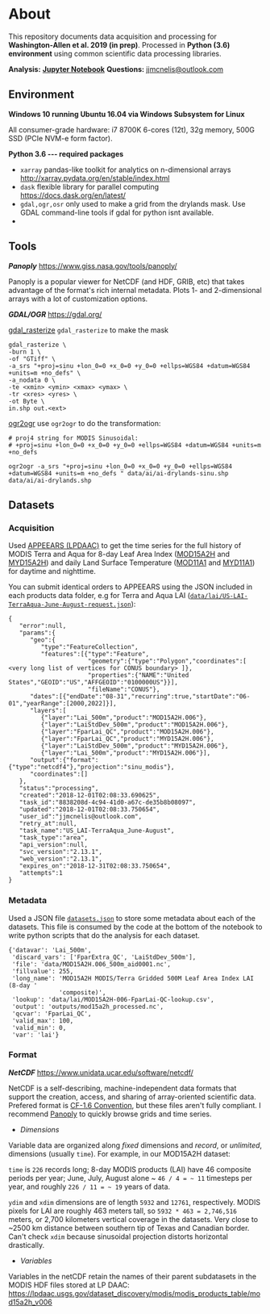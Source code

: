 
# About

This repository documents  data acquisition and processing for **Washington-Allen et al. 2019 (in prep)**. Processed in **Python (3.6) environment** using common scientific data processing libraries.      

**Analysis:** [**Jupyter Notebook**](analysis.ipynb)
**Questions:** [jjmcnelis@outlook.com](mailto:jjmcnelis@outlook.com)

## Environment

**Windows 10 running Ubuntu 16.04 via Windows Subsystem for Linux**   
       
All consumer-grade hardware: i7 8700K 6-cores (12t), 32g memory, 500G SSD (PCIe NVM-e form factor).            

**Python 3.6 --- required packages**
* `xarray` pandas-like toolkit for analytics on n-dimensional arrays http://xarray.pydata.org/en/stable/index.html 
* `dask` flexible library for parallel computing https://docs.dask.org/en/latest/ 
* `gdal,ogr,osr` only used to make a grid from the drylands mask. Use GDAL command-line tools if gdal for python isnt available. 
* 
## Tools

***Panoply***        https://www.giss.nasa.gov/tools/panoply/       

Panoply is a popular viewer for NetCDF (and HDF, GRIB, etc) that takes advantage of the format's rich internal metadata. Plots 1- and 2-dimensional arrays with a lot of customization options.

***GDAL/OGR***       https://gdal.org/          

[gdal_rasterize](https://www.gdal.org/gdal_rasterize.html) `gdal_rasterize` to make the mask
```
gdal_rasterize \
-burn 1 \
-of "GTiff" \
-a_srs "+proj=sinu +lon_0=0 +x_0=0 +y_0=0 +ellps=WGS84 +datum=WGS84 +units=m +no_defs" \
-a_nodata 0 \
-te <xmin> <ymin> <xmax> <ymax> \
-tr <xres> <yres> \
-ot Byte \
in.shp out.<ext>
```

[ogr2ogr](https://www.gdal.org/ogr2ogr.html) use `ogr2ogr` to do the transformation:
```
# proj4 string for MODIS Sinusoidal:        
# +proj=sinu +lon_0=0 +x_0=0 +y_0=0 +ellps=WGS84 +datum=WGS84 +units=m +no_defs

ogr2ogr -a_srs "+proj=sinu +lon_0=0 +x_0=0 +y_0=0 +ellps=WGS84 +datum=WGS84 +units=m +no_defs " data/ai/ai-drylands-sinu.shp data/ai/ai-drylands.shp
```

## Datasets

### Acquisition        
Used [APPEEARS (LPDAAC)](https://lpdaac.usgs.gov/tools/data_access/appeears) to get the time series for the full history of MODIS Terra and Aqua for 8-day Leaf Area Index ([MOD15A2H](https://lpdaac.usgs.gov/dataset_discovery/modis/modis_products_table/mod15a2h_v006) and [MYD15A2H](https://lpdaac.usgs.gov/dataset_discovery/modis/modis_products_table/myd15a2h_v006)) and daily Land Surface Temperature ([MOD11A1](https://lpdaac.usgs.gov/dataset_discovery/modis/modis_products_table/mod11a1_v006) and [MYD11A1](https://lpdaac.usgs.gov/dataset_discovery/modis/modis_products_table/myd11a1_v006)) for daytime and nighttime. 

You can submit identical orders to APPEEARS using the JSON included in each products data folder, e.g for Terra and Aqua LAI ([`data/lai/US-LAI-TerraAqua-June-August-request.json`](data/lai/US-LAI-TerraAqua-June-August-request.json)):
```
{
   "error":null,
   "params":{
      "geo":{
         "type":"FeatureCollection",
         "features":[{"type":"Feature",
                      "geometry":{"type":"Polygon","coordinates":[ <very long list of vertices for CONUS boundary> ]},
                      "properties":{"NAME":"United States","GEOID":"US","AFFGEOID":"0100000US"}}],
                      "fileName":"CONUS"},
      "dates":[{"endDate":"08-31","recurring":true,"startDate":"06-01","yearRange":[2000,2022]}],
      "layers":[
         {"layer":"Lai_500m","product":"MOD15A2H.006"},
         {"layer":"LaiStdDev_500m","product":"MOD15A2H.006"},
         {"layer":"FparLai_QC","product":"MOD15A2H.006"},
         {"layer":"FparLai_QC","product":"MYD15A2H.006"},
         {"layer":"LaiStdDev_500m","product":"MYD15A2H.006"},
         {"layer":"Lai_500m","product":"MYD15A2H.006"}],
      "output":{"format":{"type":"netcdf4"},"projection":"sinu_modis"},
      "coordinates":[]
   },
   "status":"processing",
   "created":"2018-12-01T02:08:33.690625",
   "task_id":"8838208d-4c94-41d0-a67c-de35b8b08097",
   "updated":"2018-12-01T02:08:33.750654",
   "user_id":"jjmcnelis@outlook.com",
   "retry_at":null,
   "task_name":"US_LAI-TerraAqua_June-August",
   "task_type":"area",
   "api_version":null,
   "svc_version":"2.13.1",
   "web_version":"2.13.1",
   "expires_on":"2018-12-31T02:08:33.750654",
   "attempts":1
}
```
### Metadata    
Used a JSON file [`datasets.json`](datasets.json) to store some metadata about each of the datasets. This file is consumed by the code at the bottom of the notebook to write python scripts that do the analysis for each dataset.
   
    {'datavar': 'Lai_500m',
     'discard_vars': ['FparExtra_QC', 'LaiStdDev_500m'],
     'file': 'data/MOD15A2H.006_500m_aid0001.nc',
     'fillvalue': 255,
     'long_name': 'MOD15A2H MODIS/Terra Gridded 500M Leaf Area Index LAI (8-day '
                  'composite)',
     'lookup': 'data/lai/MOD15A2H-006-FparLai-QC-lookup.csv',
     'output': 'outputs/mod15a2h_processed.nc',
     'qcvar': 'FparLai_QC',
     'valid_max': 100,
     'valid_min': 0,
     'var': 'lai'}
    
### Format

***NetCDF*** https://www.unidata.ucar.edu/software/netcdf/       

NetCDF is a self-describing, machine-independent data formats that support the creation, access, and sharing of array-oriented scientific data. Prefered format is [CF-1.6 Convention](http://cfconventions.org/), but these files aren't fully compliant. I recommend [Panoply](/link/to/panoply) to quickly browse grids and time series. 

* *Dimensions*

Variable data are organized along *fixed* dimensions and *record*, or *unlimited*, dimensions (usually `time`). For example, in our MOD15A2H dataset:

`time` is `226` records long; 8-day MODIS products (LAI) have 46 composite periods per year; June, July, August alone ~ `46 / 4 = ~ 11` timesteps per year, and roughly `226 / 11 = ~ 19` years of data.    

`ydim` and `xdim` dimensions are of length `5932` and `12761`, respectively. MODIS pixels for LAI are roughly 463 meters tall, so `5932 * 463 = 2,746,516` meters, or 2,700 kilometers vertical coverage in the datasets. Very close to ~2500 km distance between southern tip of Texas and Canadian border. Can't check `xdim` because sinusoidal projection distorts horizontal drastically.

* *Variables*

Variables in the netCDF retain the names of their parent subdatasets in the MODIS HDF files stored at LP DAAC:
https://lpdaac.usgs.gov/dataset_discovery/modis/modis_products_table/mod15a2h_v006
<!--stackedit_data:
eyJoaXN0b3J5IjpbNjY3MzcyMjAwLDgzMDI5NjMwOCwyMDcyMT
U0Mjc2XX0=
-->